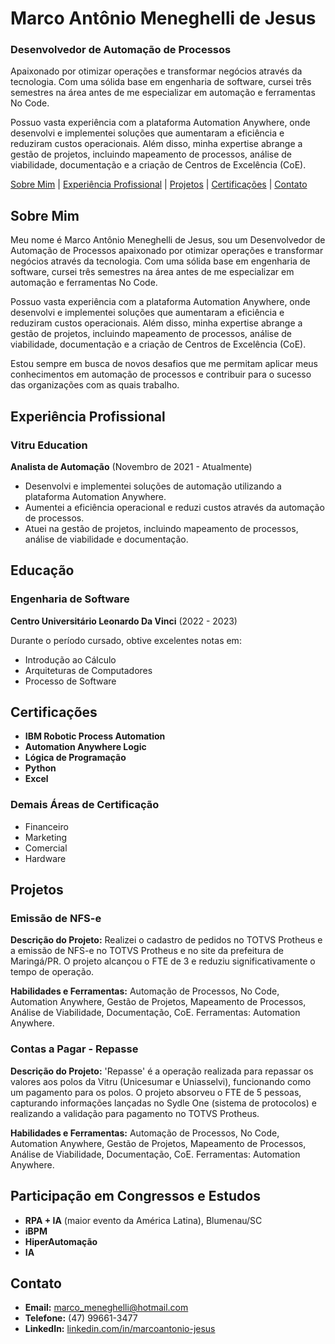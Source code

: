 # Marco Antônio Meneghelli de Jesus
### Desenvolvedor de Automação de Processos

Apaixonado por otimizar operações e transformar negócios através da tecnologia. Com uma sólida base em engenharia de software, cursei três semestres na área antes de me especializar em automação e ferramentas No Code.

Possuo vasta experiência com a plataforma Automation Anywhere, onde desenvolvi e implementei soluções que aumentaram a eficiência e reduziram custos operacionais. Além disso, minha expertise abrange a gestão de projetos, incluindo mapeamento de processos, análise de viabilidade, documentação e a criação de Centros de Excelência (CoE).

[Sobre Mim](#sobre-mim) | [Experiência Profissional](#experiência-profissional) | [Projetos](#projetos) | [Certificações](#certificações) | [Contato](#contato)

## Sobre Mim
Meu nome é Marco Antônio Meneghelli de Jesus, sou um Desenvolvedor de Automação de Processos apaixonado por otimizar operações e transformar negócios através da tecnologia. Com uma sólida base em engenharia de software, cursei três semestres na área antes de me especializar em automação e ferramentas No Code.

Possuo vasta experiência com a plataforma Automation Anywhere, onde desenvolvi e implementei soluções que aumentaram a eficiência e reduziram custos operacionais. Além disso, minha expertise abrange a gestão de projetos, incluindo mapeamento de processos, análise de viabilidade, documentação e a criação de Centros de Excelência (CoE).

Estou sempre em busca de novos desafios que me permitam aplicar meus conhecimentos em automação de processos e contribuir para o sucesso das organizações com as quais trabalho.

## Experiência Profissional
### Vitru Education
**Analista de Automação** (Novembro de 2021 - Atualmente)

- Desenvolvi e implementei soluções de automação utilizando a plataforma Automation Anywhere.
- Aumentei a eficiência operacional e reduzi custos através da automação de processos.
- Atuei na gestão de projetos, incluindo mapeamento de processos, análise de viabilidade e documentação.

## Educação
### Engenharia de Software
**Centro Universitário Leonardo Da Vinci** (2022 - 2023)

Durante o período cursado, obtive excelentes notas em:
- Introdução ao Cálculo
- Arquiteturas de Computadores
- Processo de Software

## Certificações
- **IBM Robotic Process Automation**
- **Automation Anywhere Logic**
- **Lógica de Programação**
- **Python**
- **Excel**

### Demais Áreas de Certificação
- Financeiro
- Marketing
- Comercial
- Hardware

## Projetos
### Emissão de NFS-e
**Descrição do Projeto:** Realizei o cadastro de pedidos no TOTVS Protheus e a emissão de NFS-e no TOTVS Protheus e no site da prefeitura de Maringá/PR. O projeto alcançou o FTE de 3 e reduziu significativamente o tempo de operação.

**Habilidades e Ferramentas:** Automação de Processos, No Code, Automation Anywhere, Gestão de Projetos, Mapeamento de Processos, Análise de Viabilidade, Documentação, CoE. Ferramentas: Automation Anywhere.

### Contas a Pagar - Repasse
**Descrição do Projeto:** 'Repasse' é a operação realizada para repassar os valores aos polos da Vitru (Unicesumar e Uniasselvi), funcionando como um pagamento para os polos. O projeto absorveu o FTE de 5 pessoas, capturando informações lançadas no Sydle One (sistema de protocolos) e realizando a validação para pagamento no TOTVS Protheus.

**Habilidades e Ferramentas:** Automação de Processos, No Code, Automation Anywhere, Gestão de Projetos, Mapeamento de Processos, Análise de Viabilidade, Documentação, CoE. Ferramentas: Automation Anywhere.

## Participação em Congressos e Estudos
- **RPA + IA** (maior evento da América Latina), Blumenau/SC
- **iBPM**
- **HiperAutomação**
- **IA**

## Contato
- **Email:** marco_meneghelli@hotmail.com
- **Telefone:** (47) 99661-3477
- **LinkedIn:** [linkedin.com/in/marcoantonio-jesus](https://www.linkedin.com/in/marcoantonio-jesus/)
